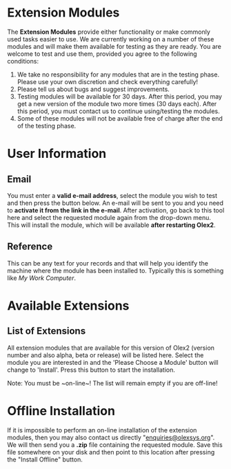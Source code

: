 # Extension Modules

The **Extension Modules** provide either functionality or make commonly used tasks easier to use. We are currently working on a number of these modules and will make them available for testing as they are ready. You are welcome to test and use them, provided you agree to the following conditions:

  1. We take no responsibility for any modules that are in the testing phase. Please use your own discretion and check everything carefully!
  2. Please tell us about bugs and suggest improvements.
  3. Testing modules will be available for 30 days. After this period, you may get a new version of the module two more times (30 days each). After this period, you must contact us to continue using/testing the modules.
  4. Some of these modules will not be available free of charge after the end of the testing phase.

# User Information 

## Email
You must enter a **valid e-mail address**, select the module you wish to test and then press the button below. An e-mail will be sent to you and you need to **activate it from the link in the e-mail**. After activation, go back to this tool here and select the requested module again from the drop-down menu. This will install the module, which will be available **after restarting Olex2**.

## Reference
This can be any text for your records and that will help you identify the machine where the module has been installed to. Typically this is something like *My Work Computer*.

# Available Extensions

## List of Extensions
All extension modules that are available for this version of Olex2 (version number and also alpha, beta or release) will be listed here. Select the module you are interested in and the 'Please Choose a Module' button will change to 'Install'. Press this button to start the installation.

Note: You must be ~on-line~! The list will remain empty if you are off-line!

# Offline Installation

If it is impossible to perform an on-line installation of the extension modules, then you may also contact us directly "enquiries@olexsys.org". We will then send you a **.zip** file containing the requested module. Save this file somewhere on your disk and then point to this location after pressing the "Install Offline" button.
